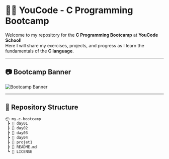 # 👨‍💻 YouCode - C Programming Bootcamp

Welcome to my repository for the **C Programming Bootcamp** at **YouCode School**!  
Here I will share my exercises, projects, and progress as I learn the fundamentals of the **C language**.

---

## 📷 Bootcamp Banner

![Bootcamp Banner](./assets/banner.png)



---

## 📂 Repository Structure

```bash
📦 my-c-bootcamp
 ┣ 📂 day01
 ┣ 📂 day02
 ┣ 📂 day03
 ┣ 📂 day04
 ┣ 📂 projet1
 ┣ 📜 README.md
 ┗ 📜 LICENSE

